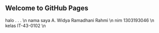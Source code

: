## Welcome to GitHub Pages
halo . . . \n
nama saya A. Widya Ramadhani Rahmi \n
nim 1303193046 \n
kelas IT-43-0102 \n
